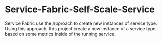 # Service-Fabric-Self-Scale-Service
Service Fabric use the approach to create new instances of service type. Using this approach, this project create a new instance of a service type based on some metrics inside of the running service. 
